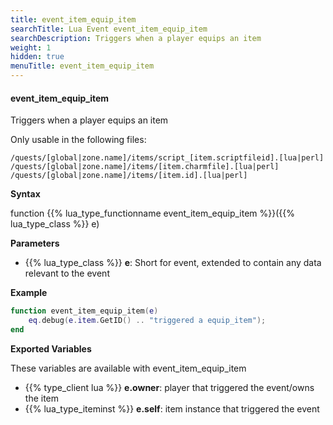 ```yaml
---
title: event_item_equip_item
searchTitle: Lua Event event_item_equip_item
searchDescription: Triggers when a player equips an item
weight: 1
hidden: true
menuTitle: event_item_equip_item
---
```


#### event_item_equip_item

Triggers when a player equips an item

Only usable in the following files:
```
/quests/[global|zone.name]/items/script_[item.scriptfileid].[lua|perl]
/quests/[global|zone.name]/items/[item.charmfile].[lua|perl]
/quests/[global|zone.name]/items/[item.id].[lua|perl]
```

**Syntax**

function {{% lua_type_functionname event_item_equip_item %}}({{% lua_type_class %}} e)

**Parameters**

- {{% lua_type_class %}} **e**: Short for event, extended to contain any data relevant to the event

**Example**

```lua
function event_item_equip_item(e)
    eq.debug(e.item.GetID() .. "triggered a equip_item");
end
```

**Exported Variables**

These variables are available with event_item_equip_item
- {{% type_client lua %}} **e.owner**: player that triggered the event/owns the item
- {{% lua_type_iteminst %}} **e.self**: item instance that triggered the event